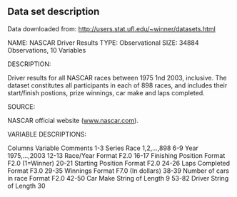 ## Data set description

Data downloaded from: http://users.stat.ufl.edu/~winner/datasets.html

NAME: NASCAR Driver Results
TYPE: Observational
SIZE: 34884 Observations, 10 Variables

DESCRIPTION:

Driver results for all NASCAR races between 1975 1nd 2003, inclusive. The dataset constitutes all 
participants in each of 898 races, and includes their start/finish postions, prize winnings, car 
make and laps completed.

SOURCE:

NASCAR official website (www.nascar.com).

VARIABLE DESCRIPTIONS:

Columns	Variable	        Comments
1-3	Series Race	        1,2,…,898 
6-9	Year	                1975,…,2003
12-13	Race/Year	        Format F2.0
16-17	Finishing Position      Format F2.0  (1=Winner)
20-21	Starting Position       Format F2.0
24-26	Laps Completed	        Format F3.0
29-35	Winnings	        Format F7.0  (In dollars)
38-39	Number of cars in race  Format F2.0
42-50	Car Make	        String of Length 9
53-82	Driver	                String of Length 30
